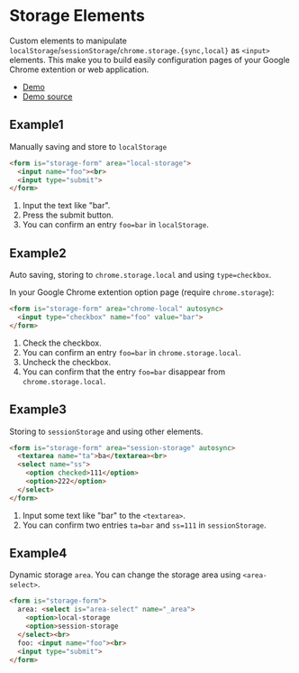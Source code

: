 Storage Elements
===================

Custom elements to manipulate `localStorage`/`sessionStorage`/`chrome.storage.{sync,local}` as `<input>` elements. This make you to build easily configuration pages of your Google Chrome extention or web application.

* [Demo](https://kui.github.io/storage-elements/)
* [Demo source](https://github.com/kui/storage-elements/blob/master/docs/index.html)


Example1
-----------------

Manually saving and store to `localStorage`

```html
<form is="storage-form" area="local-storage">
  <input name="foo"><br>
  <input type="submit">
</form>
```

1. Input the text like "bar".
2. Press the submit button.
3. You can confirm an entry `foo=bar` in `localStorage`.


Example2
-----------------

Auto saving, storing to `chrome.storage.local` and using `type=checkbox`.

In your Google Chrome extention option page (require `chrome.storage`):

```html
<form is="storage-form" area="chrome-local" autosync>
  <input type="checkbox" name="foo" value="bar">
</form>
```

1. Check the checkbox.
2. You can confirm an entry `foo=bar` in `chrome.storage.local`.
3. Uncheck the checkbox.
4. You can confirm that the entry `foo=bar` disappear from `chrome.storage.local`.


Example3
--------------

Storing to `sessionStorage` and using other elements.

```html
<form is="storage-form" area="session-storage" autosync>
  <textarea name="ta">ba</textarea><br>
  <select name="ss">
    <option checked>111</option>
    <option>222</option>
  </select>
</form>
```

1. Input some text like "bar" to the `<textarea>`.
2. You can confirm two entries `ta=bar` and `ss=111` in `sessionStorage`.


Example4
-------------

Dynamic storage `area`. You can change the storage area using `<area-select>`.

```html
<form is="storage-form">
  area: <select is="area-select" name="_area">
    <option>local-storage
    <option>session-storage
  </select><br>
  foo: <input name="foo"><br>
  <input type="submit">
</form>
```
